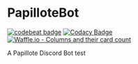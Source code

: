 # PapilloteBot

[![codebeat badge](https://codebeat.co/badges/784b7f8d-d9a4-45fb-84dc-cd1514374106)](https://codebeat.co/projects/github-com-arthurbambou-papillotebot-heroku) [![Codacy Badge](https://api.codacy.com/project/badge/Grade/f2bd688bcf1443ddba006076f0e4a13c)](https://www.codacy.com/app/arthurbambou/PapilloteBot?utm_source=github.com&amp;utm_medium=referral&amp;utm_content=arthurbambou/PapilloteBot&amp;utm_campaign=Badge_Grade) [![Waffle.io - Columns and their card count](https://badge.waffle.io/arthurbambou/PapilloteBot.svg?columns=all)](https://waffle.io/arthurbambou/PapilloteBot)

A Papillote Discord Bot
test

